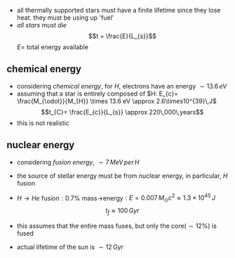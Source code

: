 - all thermally supported stars must have a finite lifetime since they lose heat. they must be using up 'fuel'
- *all stars must die*
$$t = \frac{E}{L_{s}}$$
	$E=$ total energy available
## chemical energy
- considering *chemical energy*, for $H$, electrons have an energy $\sim 13.6\,eV$
- assuming that a star is entirely composed of $H: E_{c}= \frac{M_{\odot}}{M_{H}} \times 13.6 eV \approx 2.6\times10^{39}\,J$
$$t_{C}= \frac{E_{c}}{L_{s}} \approx 220\,000\,years$$
- this is not realistic
## nuclear energy
- considering *fusion energy*, $\sim 7\,MeV\,per\,H$
- the source of stellar energy must be from nuclear energy, in particular, $H$ fusion

- $H\to He$ fusion${} :0.7\%$ mass$\to$energy$:E= 0.007\,M_{\odot}c^{2}\approx 1.3\times10^{45}\,J$
$$t_{f} \approx 100\,Gyr$$
- this assumes that the entire mass fuses, but only the core$(\sim12\%)$ is fused
- actual lifetime of the sun is $\sim12\,Gyr$
